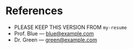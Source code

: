 # References

- PLEASE KEEP THIS VERSION FROM `my-resume`
- Prof. Blue — blue@example.com
- Dr. Green — green@example.com
